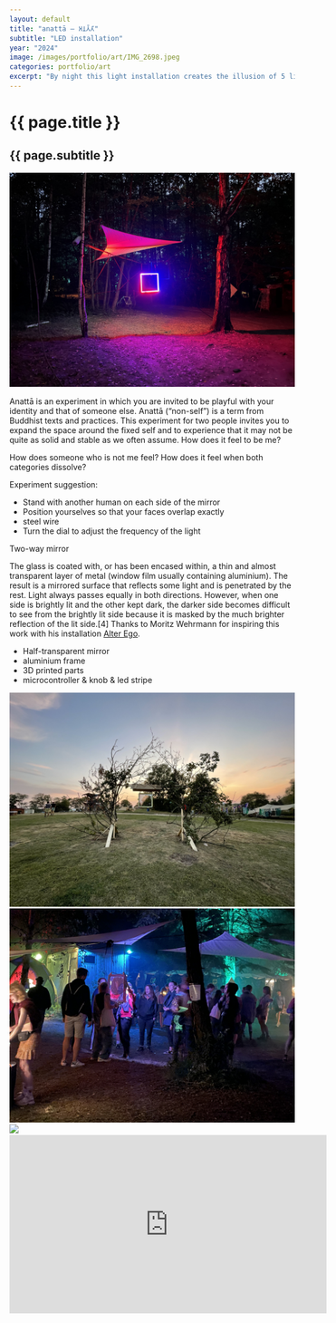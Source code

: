 ```yaml
---
layout: default
title: "anattā – 𑀅𑀦𑀢𑁆𑀢𑀸"
subtitle: "LED installation"
year: "2024"
image: /images/portfolio/art/IMG_2698.jpeg
categories: portfolio/art
excerpt: "By night this light installation creates the illusion of 5 light bars floating mid air. The bright lights project intertwined light beams onto the ground with changing modes between stroboscopic and calm patterns. Due to the suspension the tree movements are picked up by the light arrangement."
---
```

<div class="portfolio">

<h1>{{ page.title }}</h1>
<h2>{{ page.subtitle }}</h2>

<section>
<img img="" src="/images/portfolio/art/IMG_2698.jpeg">
</section>
<section>

Anattā is an experiment in which you are invited to be playful with your identity and that of someone else. Anattā (“non-self”) is a term from Buddhist texts and practices. This experiment for two people invites you to expand the space around the fixed self and to experience that it may not be quite as solid and stable as we often assume. How does it feel to be me?

How does someone who is not me feel? How does it feel when both categories dissolve?
<!--more-->
Experiment suggestion:
<p>
<ul>
  <li>Stand with another human on each side of the mirror</li>
  <li>Position yourselves so that your faces overlap exactly</li>
  <li>steel wire</li>
  <li>Turn the dial to adjust the frequency of the light</li>
</ul>
</p>
Two-way mirror

The glass is coated with, or has been encased within, a thin and almost transparent layer of metal (window film usually containing aluminium). The result is a mirrored surface that reflects some light and is penetrated by the rest. Light always passes equally in both directions. However, when one side is brightly lit and the other kept dark, the darker side becomes difficult to see from the brightly lit side because it is masked by the much brighter reflection of the lit side.[4] Thanks to Moritz Wehrmann for inspiring this work with his installation <a href="https://moritzwehrmann.com/portfolio/alter-ego-version-ii/">Alter Ego</a>.
<p>
<ul>
  <li>Half-transparent mirror</li>
  <li>aluminium frame</li>
  <li>3D printed parts</li>
  <li>microcontroller & knob & led stripe</li>
</ul>
</p>
</section>
<section>
<img img="" src="/images/portfolio/art/IMG_2788.jpeg">
<img img="" src="/images/portfolio/art/IMG_2676.jpeg">
<img img="" src="/images/portfolio/art/Screenshot 2025-01-16 at 19.54.22.png">
</section>

<section>
<iframe width="560" height="315" src="https://www.youtube.com/embed/LkRM7SAfryg?si=7UvtRM8aA4Phhstj" title="YouTube video player" frameborder="0" allow="accelerometer; autoplay; clipboard-write; encrypted-media; gyroscope; picture-in-picture" allowfullscreen></iframe>
</section>



</div>
